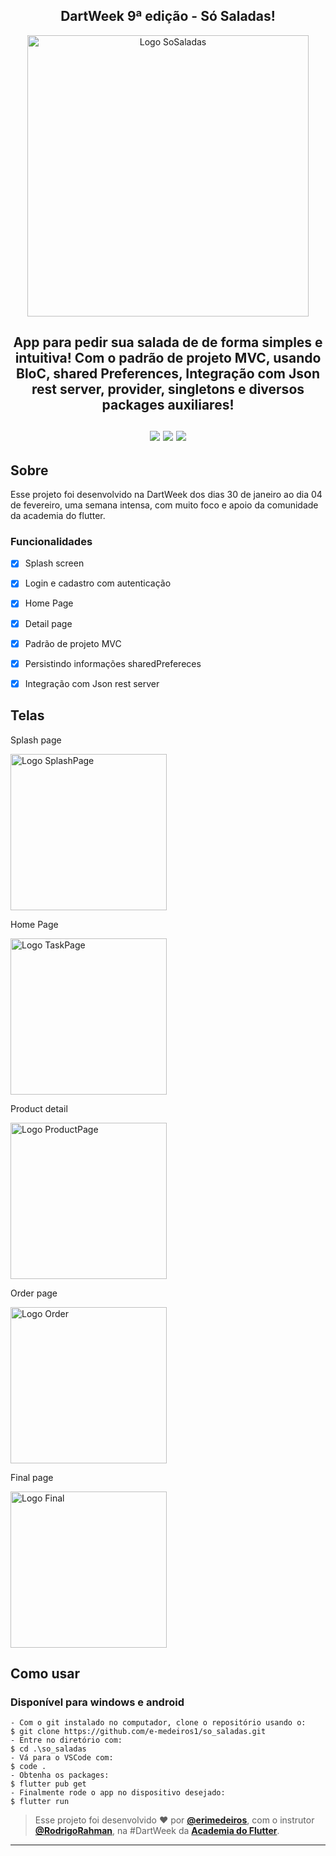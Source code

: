 <h2 align="center"> DartWeek 9ª edição - Só Saladas! </h2>  
<p align="center">
      <img src="https://user-images.githubusercontent.com/73318684/217089543-dfce8dc6-6288-442e-bd21-5508ad3252dc.png" width="450" alt="Logo SoSaladas"/>

<h2 align="center"> App para pedir sua salada de de forma simples e intuitiva! Com o padrão de projeto MVC, usando BloC, shared Preferences, Integração com Json rest server, provider, singletons e diversos packages auxiliares! </br></br> 

<img src="https://img.shields.io/badge/dart-C.svg?style=for-the-badge&logo=dart&color=152030">
<img src="https://img.shields.io/badge/flutter-C.svg?style=for-the-badge&logo=flutter&color=0468D7"> 
<img src="https://img.shields.io/badge/Visual%20Studio%20Code-%23323330.svg?style=for-the-badge&logo=visual-studio-code&logoColor=FFFFFF&color=2F74C0">   </h2>

<h2> Sobre </h2>
<p >
  Esse projeto foi desenvolvido na DartWeek dos dias 30 de janeiro ao dia 04 de fevereiro, uma semana intensa, com muito foco e apoio da comunidade da academia do flutter.
</p>  

### Funcionalidades

- [x] Splash screen
- [x] Login e cadastro com autenticação
- [x] Home Page
- [x] Detail page
- [x] Padrão de projeto MVC
- [x] Persistindo informações sharedPrefereces  
- [x] Integração com Json rest server


<h2> Telas </h2>  
<p> Splash page </p> 
<img src="https://user-images.githubusercontent.com/73318684/217089193-3c931838-c728-4d9f-965a-d5849e8fff18.png" width="250" alt="Logo SplashPage"/>   
<p> Home Page </p>     
<img src="https://user-images.githubusercontent.com/73318684/217089270-9c6c76a0-776e-43e5-bc3d-324f5cd36385.png" width="250" alt="Logo TaskPage"/> 
<p> Product detail </p>     
<img src="https://user-images.githubusercontent.com/73318684/217089396-ca50c0f4-2a40-4d1e-8bf5-e99693258626.png" width="250" alt="Logo ProductPage"/> 
<p> Order page </p>     
<img src="https://user-images.githubusercontent.com/73318684/217089334-f959bb0c-e124-4c64-aab3-ba70c07a099c.png" width="250" alt="Logo Order"/> 
<p> Final page </p>     
<img src="https://user-images.githubusercontent.com/73318684/217090777-c198ba6a-f9f0-404b-9e6e-63355f59ce68.png" width="250" alt="Logo Final"/> 


<h2> Como usar </h2>
<h3> Disponível para windows e android </h3>

   ```
   - Com o git instalado no computador, clone o repositório usando o:
   $ git clone https://github.com/e-medeiros1/so_saladas.git
   - Entre no diretório com:
   $ cd .\so_saladas
   - Vá para o VSCode com: 
   $ code .
   - Obtenha os packages:
   $ flutter pub get  
   - Finalmente rode o app no dispositivo desejado:
   $ flutter run  
   ```





   
   >Esse projeto foi desenvolvido ❤️ por **[@erimedeiros](https://www.linkedin.com/in/erimedeiros/)**, com o instrutor **[@RodrigoRahman](https://www.linkedin.com/in/rodrigo-rahman/)**, na #DartWeek da **[Academia do Flutter](http://academiadoflutter.com.br)**.<br> 

   ---
  


  
